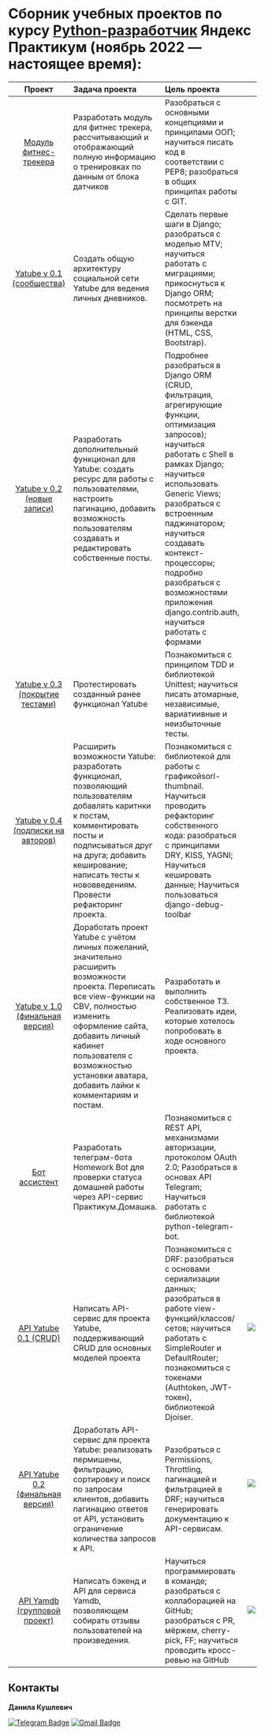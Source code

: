 # Сборник учебных проектов по курсу [Python-разработчик](https://practicum.yandex.ru/backend-developer/) Яндекс Практикум (ноябрь 2022 — настоящее время):





| Проект | Задача проекта | Цель проекта | Библиотеки|
| :-----: | :-------------- | :---------- | :-------:|
|  [  Модуль фитнес-трекера](https://github.com/dkushlevich/Practicum-by-Yandex-Python/tree/main/01_fitness_tracker)        |Разработать модуль для фитнес трекера, рассчитывающий и отображающий полную информацию о тренировках по данным от блока датчиков| Разобраться с основными концепциями и принципами ООП; научиться писать код в соответствии с PEP8; разобраться в общих принципах работы с GIT.|-|
|  [Yatube v 0.1 (сообщества)](https://github.com/dkushlevich/Practicum-by-Yandex-Python/tree/main/02_Yatube/02_Yatube_v_0.1)|Создать общую архитектуру социальной сети Yatube для ведения личных дневников.| Сделать первые шаги в Django; разобраться с моделью MTV; научиться работать с миграциями; прикоснуться к Django ORM; посмотреть на принципы верстки для бэкенда (HTML, CSS, Bootstrap).| ![!Django](https://img.shields.io/badge/Django-2.2.9-blue)  |
|  [Yatube v 0.2 (новые записи)](https://github.com/dkushlevich/Practicum-by-Yandex-Python/tree/main/02_Yatube/02_Yatube_v_0.2)|Разработать дополнительный функционал для Yatube: создать ресурс для работы с пользователями, настроить пагинацию, добавить возможность пользователям создавать и редактировать собственные посты.|Подробнее разобраться в Django ORM (CRUD, фильтрация, агрегирующие функции, оптимизация запросов); научиться работать с Shell в рамках Django; научиться использовать Generic Views; разобраться с встроенным паджинатором; научиться создавать контекст-процессоры; подробно разобраться с возможностями приложения django.contrib.auth, научиться работать с формами | ![!Django](https://img.shields.io/badge/Django-2.2.9-blue) |
|  [Yatube v 0.3 (покрытие тестами)](https://github.com/dkushlevich/Practicum-by-Yandex-Python/tree/main/02_Yatube/02_Yatube_v_0.3)        |Протестировать созданный ранее функционал Yatubе|Познакомиться с принципом TDD и библиотекой Unittest; научиться писать атомарные, независимые, вариатиивные и неизбыточные тесты. |![!Django](https://img.shields.io/badge/Django-2.2.9-blue) |
|  [Yatube v 0.4 (подписки на авторов)](https://github.com/dkushlevich/Practicum-by-Yandex-Python/tree/main/02_Yatube/02_Yatube_v_0.4)|Расширить возможности Yatube: разработать функционал, позволяющий пользователям добавлять каритнки к постам, комментировать посты и подписываться друг на друга; добавить кеширование; написать тесты к нововведениям. Провести рефакторинг проекта. | Познакомиться с библиотекой для работы с графикойsorl-thumbnail. Научиться проводить рефакторинг собственного кода: разобраться с принципами DRY, KISS, YAGNI; Научиться кешировать данные; Научиться пользоваться django-debug-toolbar|![!Django](https://img.shields.io/badge/Django-2.2.9-blue) |
|  [Yatube v 1.0 (финальная версия)](https://github.com/dkushlevich/Practicum-by-Yandex-Python/tree/main/02_Yatube/02_Yatube_v_1.0_custom)|Доработать проект Yatube с учётом личных пожеланий, значительно расширить возможности проекта. Переписать все view-функции на CBV, полностью изменить оформление сайта, добавить личный кабинет пользователя с возможностью установки аватара, добавить лайки к комментариям и постам.|Разработать и выполнить собственное ТЗ. Реализовать идеи, которые хотелось попробовать в ходе основного проекта.|![!Django](https://img.shields.io/badge/Django-2.2.9-blue) |
|  [Бот ассистент](https://github.com/dkushlevich/Practicum-by-Yandex-Python/tree/main/03_bot_assistant)|Разработать телеграм-бота Homework Bot для проверки статуса домашней работы через API-сервис Практикум.Домашка.|Познакомиться с REST API, механизмами авторизации, протоколом OAuth 2.0; Разобраться в основах API Telegram; Научиться работать с библиотекой python-telegram-bot.|![!PTB](https://img.shields.io/badge/python_telegram_bot-13.9.10-blue) ![!Requests](https://img.shields.io/badge/requests-2.26.0-blue) |
|  [API Yatube 0.1 (CRUD)](https://github.com/dkushlevich/Practicum-by-Yandex-Python/tree/main/04_API_Yatube/04_API_Yatube_v_0.1)|Написать API-сервис для проекта Yatube, поддерживающий CRUD для основных моделей проекта|Познакомиться с DRF: разобраться с основами сериализации данных; разобраться в работе view-функций/классов/сетов; научиться работать с SimpleRouter и DefaultRouter; познакомиться с токенами (Authtoken, JWT-токен), библиотекой Djoiser.|![Django](https://img.shields.io/badge/Django-3.2.16-blue)![Django_REST_framework](https://img.shields.io/badge/DRF-3.12.4-blue)![Djoiser](https://img.shields.io/badge/Djoiser-2.1.0-blue)|
|  [API Yatube 0.2 (финальная версия)](https://github.com/dkushlevich/Practicum-by-Yandex-Python/tree/main/04_API_Yatube/04_API_Yatube_v_0.2)|Доработать API-сервис для проекта Yatube: реализовать пермишены, фильтрацию, сортировку и поиск по запросам клиентов, добавить пагинацию ответов от API, установить ограничение количества запросов к API.|Разобраться с Permissions, Throttling, пагинацией и фильтрацией в DRF; научиться генерировать документацию к API-сервисам.|![Django](https://img.shields.io/badge/Django-3.2.16-blue)![Django_REST_framework](https://img.shields.io/badge/DRF-3.12.4-blue)![Djoiser](https://img.shields.io/badge/Djoiser-2.1.0-blue)
|[API Yamdb (групповой проект)](https://github.com/dkushlevich/Practicum-by-Yandex-Python/tree/main/05_API_YamDB)| Написать бэкенд и API для сервиса Yamdb, позволяющем собирать отзывы пользователей на произведения. |Научиться программировать в команде; разобраться с коллаборацией на GitHub; разобраться с PR, мёржем, cherry-pick, FF; научиться проводить кросс-ревью на GitHub|![Django](https://img.shields.io/badge/Django-3.2.16-blue)![Django_REST_framework](https://img.shields.io/badge/DRF-3.12.4-blue)|



## Контакты
**Данила Кушлевич** 

[![Telegram Badge](https://img.shields.io/badge/-dkushlevich-blue?style=social&logo=telegram&link=https://t.me/dkushlevich)](https://t.me/dkushlevich) [![Gmail Badge](https://img.shields.io/badge/-dkushlevich@gmail.com-c14438?style=flat&logo=Gmail&logoColor=white&link=mailto:dkushlevich@gmail.com)](mailto:dkushlevich@gmail.com)

